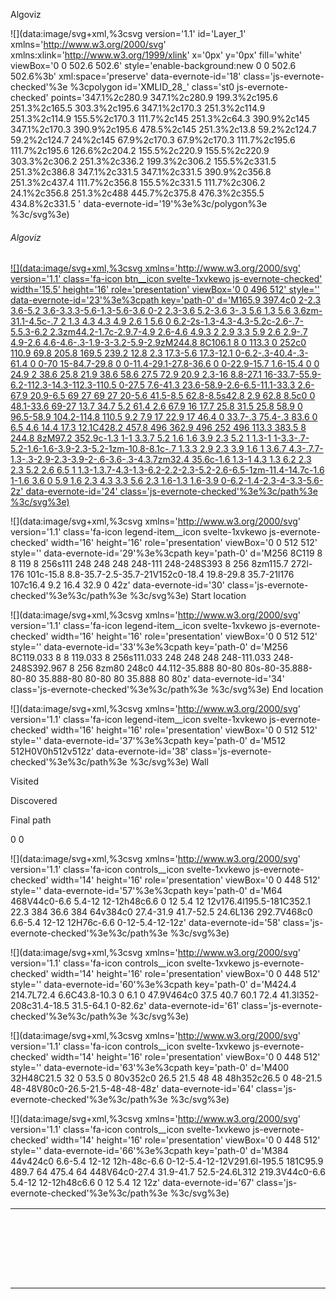 Algoviz

![](data:image/svg+xml,%3csvg version='1.1' id='Layer_1' xmlns='http://www.w3.org/2000/svg' xmlns:xlink='http://www.w3.org/1999/xlink' x='0px' y='0px' fill='white' viewBox='0 0 502.6 502.6' style='enable-background:new 0 0 502.6 502.6%3b' xml:space='preserve' data-evernote-id='18' class='js-evernote-checked'%3e %3cpolygon id='XMLID_28_' class='st0 js-evernote-checked' points='347.1%2c280.9 347.1%2c280.9 199.3%2c195.6 251.3%2c165.5 303.3%2c195.6 347.1%2c170.3 251.3%2c114.9 251.3%2c114.9 155.5%2c170.3 111.7%2c145 251.3%2c64.3 390.9%2c145 347.1%2c170.3 390.9%2c195.6 478.5%2c145 251.3%2c13.8 59.2%2c124.7 59.2%2c124.7 24%2c145 67.9%2c170.3 67.9%2c170.3 111.7%2c195.6 111.7%2c195.6 126.6%2c204.2 155.5%2c220.9 155.5%2c220.9 303.3%2c306.2 251.3%2c336.2 199.3%2c306.2 155.5%2c331.5 251.3%2c386.8 347.1%2c331.5 347.1%2c331.5 390.9%2c356.8 251.3%2c437.4 111.7%2c356.8 155.5%2c331.5 111.7%2c306.2 24.1%2c356.8 251.3%2c488 445.7%2c375.8 476.3%2c355.5 434.8%2c331.5 ' data-evernote-id='19'%3e%3c/polygon%3e %3c/svg%3e)

###### Algoviz

[![](data:image/svg+xml,%3csvg xmlns='http://www.w3.org/2000/svg' version='1.1' class='fa-icon btn__icon svelte-1xvkewo js-evernote-checked' width='15.5' height='16' role='presentation' viewBox='0 0 496 512' style='' data-evernote-id='23'%3e%3cpath key='path-0' d='M165.9 397.4c0 2-2.3 3.6-5.2 3.6-3.3.3-5.6-1.3-5.6-3.6 0-2 2.3-3.6 5.2-3.6 3-.3 5.6 1.3 5.6 3.6zm-31.1-4.5c-.7 2 1.3 4.3 4.3 4.9 2.6 1 5.6 0 6.2-2s-1.3-4.3-4.3-5.2c-2.6-.7-5.5.3-6.2 2.3zm44.2-1.7c-2.9.7-4.9 2.6-4.6 4.9.3 2 2.9 3.3 5.9 2.6 2.9-.7 4.9-2.6 4.6-4.6-.3-1.9-3-3.2-5.9-2.9zM244.8 8C106.1 8 0 113.3 0 252c0 110.9 69.8 205.8 169.5 239.2 12.8 2.3 17.3-5.6 17.3-12.1 0-6.2-.3-40.4-.3-61.4 0 0-70 15-84.7-29.8 0 0-11.4-29.1-27.8-36.6 0 0-22.9-15.7 1.6-15.4 0 0 24.9 2 38.6 25.8 21.9 38.6 58.6 27.5 72.9 20.9 2.3-16 8.8-27.1 16-33.7-55.9-6.2-112.3-14.3-112.3-110.5 0-27.5 7.6-41.3 23.6-58.9-2.6-6.5-11.1-33.3 2.6-67.9 20.9-6.5 69 27 69 27 20-5.6 41.5-8.5 62.8-8.5s42.8 2.9 62.8 8.5c0 0 48.1-33.6 69-27 13.7 34.7 5.2 61.4 2.6 67.9 16 17.7 25.8 31.5 25.8 58.9 0 96.5-58.9 104.2-114.8 110.5 9.2 7.9 17 22.9 17 46.4 0 33.7-.3 75.4-.3 83.6 0 6.5 4.6 14.4 17.3 12.1C428.2 457.8 496 362.9 496 252 496 113.3 383.5 8 244.8 8zM97.2 352.9c-1.3 1-1 3.3.7 5.2 1.6 1.6 3.9 2.3 5.2 1 1.3-1 1-3.3-.7-5.2-1.6-1.6-3.9-2.3-5.2-1zm-10.8-8.1c-.7 1.3.3 2.9 2.3 3.9 1.6 1 3.6.7 4.3-.7.7-1.3-.3-2.9-2.3-3.9-2-.6-3.6-.3-4.3.7zm32.4 35.6c-1.6 1.3-1 4.3 1.3 6.2 2.3 2.3 5.2 2.6 6.5 1 1.3-1.3.7-4.3-1.3-6.2-2.2-2.3-5.2-2.6-6.5-1zm-11.4-14.7c-1.6 1-1.6 3.6 0 5.9 1.6 2.3 4.3 3.3 5.6 2.3 1.6-1.3 1.6-3.9 0-6.2-1.4-2.3-4-3.3-5.6-2z' data-evernote-id='24' class='js-evernote-checked'%3e%3c/path%3e %3c/svg%3e)](https://github.com/ssaric/algoviz)

![](data:image/svg+xml,%3csvg xmlns='http://www.w3.org/2000/svg' version='1.1' class='fa-icon legend-item__icon svelte-1xvkewo js-evernote-checked' width='16' height='16' role='presentation' viewBox='0 0 512 512' style='' data-evernote-id='29'%3e%3cpath key='path-0' d='M256 8C119 8 8 119 8 256s111 248 248 248 248-111 248-248S393 8 256 8zm115.7 272l-176 101c-15.8 8.8-35.7-2.5-35.7-21V152c0-18.4 19.8-29.8 35.7-21l176 107c16.4 9.2 16.4 32.9 0 42z' data-evernote-id='30' class='js-evernote-checked'%3e%3c/path%3e %3c/svg%3e)  Start location

![](data:image/svg+xml,%3csvg xmlns='http://www.w3.org/2000/svg' version='1.1' class='fa-icon legend-item__icon svelte-1xvkewo js-evernote-checked' width='16' height='16' role='presentation' viewBox='0 0 512 512' style='' data-evernote-id='33'%3e%3cpath key='path-0' d='M256 8C119.033 8 8 119.033 8 256s111.033 248 248 248 248-111.033 248-248S392.967 8 256 8zm80 248c0 44.112-35.888 80-80 80s-80-35.888-80-80 35.888-80 80-80 80 35.888 80 80z' data-evernote-id='34' class='js-evernote-checked'%3e%3c/path%3e %3c/svg%3e)  End location

![](data:image/svg+xml,%3csvg xmlns='http://www.w3.org/2000/svg' version='1.1' class='fa-icon legend-item__icon svelte-1xvkewo js-evernote-checked' width='16' height='16' role='presentation' viewBox='0 0 512 512' style='' data-evernote-id='37'%3e%3cpath key='path-0' d='M512 512H0V0h512v512z' data-evernote-id='38' class='js-evernote-checked'%3e%3c/path%3e %3c/svg%3e)  Wall

 Visited

 Discovered

 Final path

0  0

![](data:image/svg+xml,%3csvg xmlns='http://www.w3.org/2000/svg' version='1.1' class='fa-icon controls__icon svelte-1xvkewo js-evernote-checked' width='14' height='16' role='presentation' viewBox='0 0 448 512' style='' data-evernote-id='57'%3e%3cpath key='path-0' d='M64 468V44c0-6.6 5.4-12 12-12h48c6.6 0 12 5.4 12 12v176.4l195.5-181C352.1 22.3 384 36.6 384 64v384c0 27.4-31.9 41.7-52.5 24.6L136 292.7V468c0 6.6-5.4 12-12 12H76c-6.6 0-12-5.4-12-12z' data-evernote-id='58' class='js-evernote-checked'%3e%3c/path%3e %3c/svg%3e)

![](data:image/svg+xml,%3csvg xmlns='http://www.w3.org/2000/svg' version='1.1' class='fa-icon controls__icon svelte-1xvkewo js-evernote-checked' width='14' height='16' role='presentation' viewBox='0 0 448 512' style='' data-evernote-id='60'%3e%3cpath key='path-0' d='M424.4 214.7L72.4 6.6C43.8-10.3 0 6.1 0 47.9V464c0 37.5 40.7 60.1 72.4 41.3l352-208c31.4-18.5 31.5-64.1 0-82.6z' data-evernote-id='61' class='js-evernote-checked'%3e%3c/path%3e %3c/svg%3e)

![](data:image/svg+xml,%3csvg xmlns='http://www.w3.org/2000/svg' version='1.1' class='fa-icon controls__icon svelte-1xvkewo js-evernote-checked' width='14' height='16' role='presentation' viewBox='0 0 448 512' style='' data-evernote-id='63'%3e%3cpath key='path-0' d='M400 32H48C21.5 32 0 53.5 0 80v352c0 26.5 21.5 48 48 48h352c26.5 0 48-21.5 48-48V80c0-26.5-21.5-48-48-48z' data-evernote-id='64' class='js-evernote-checked'%3e%3c/path%3e %3c/svg%3e)

![](data:image/svg+xml,%3csvg xmlns='http://www.w3.org/2000/svg' version='1.1' class='fa-icon controls__icon svelte-1xvkewo js-evernote-checked' width='14' height='16' role='presentation' viewBox='0 0 448 512' style='' data-evernote-id='66'%3e%3cpath key='path-0' d='M384 44v424c0 6.6-5.4 12-12 12h-48c-6.6 0-12-5.4-12-12V291.6l-195.5 181C95.9 489.7 64 475.4 64 448V64c0-27.4 31.9-41.7 52.5-24.6L312 219.3V44c0-6.6 5.4-12 12-12h48c6.6 0 12 5.4 12 12z' data-evernote-id='67' class='js-evernote-checked'%3e%3c/path%3e %3c/svg%3e)

|     |     |     |     |     |     |     |     |     |     |     |     |     |     |     |     |     |     |     |     |     |     |     |     |     |     |     |     |     |     |     |     |     |     |     |     |     |     |     |     |     |     |     |     |     |     |     |     |     |     |     |     |     |     |     |     |     |     |     |
| --- | --- | --- | --- | --- | --- | --- | --- | --- | --- | --- | --- | --- | --- | --- | --- | --- | --- | --- | --- | --- | --- | --- | --- | --- | --- | --- | --- | --- | --- | --- | --- | --- | --- | --- | --- | --- | --- | --- | --- | --- | --- | --- | --- | --- | --- | --- | --- | --- | --- | --- | --- | --- | --- | --- | --- | --- | --- | --- |
|     |     |     |     |     |     |     |     |     |     |     |     |     |     |     |     |     |     |     |     |     |     |     |     |     |     |     |     |     |     |     |     |     |     |     |     |     |     |     |     |     |     |     |     |     |     |     |     |     |     |     |     |     |     |     |     |     |     |     |
|     |     |     |     |     |     |     |     |     |     |     |     |     |     |     |     |     |     |     |     |     |     |     |     |     |     |     |     |     |     |     |     |     |     |     |     |     |     |     |     |     |     |     |     |     |     |     |     |     |     |     |     |     |     |     |     |     |     |     |
|     |     |     |     |     |     |     |     |     |     |     |     |     |     |     |     |     |     |     |     |     |     |     |     |     |     |     |     |     |     |     |     |     |     |     |     |     |     |     |     |     |     |     |     |     |     |     |     |     |     |     |     |     |     |     |     |     |     |     |
|     |     |     |     |     |     |     |     |     |     |     |     |     |     |     |     |     |     |     |     |     |     |     |     |     |     |     |     |     |     |     |     |     |     |     |     |     |     |     |     |     |     |     |     |     |     |     |     |     |     |     |     |     |     |     |     |     |     |     |
|     |     |     |     |     |     |     |     |     |     |     |     |     |     |     |     |     |     |     |     |     |     |     |     |     |     |     |     |     |     |     |     |     |     |     |     |     |     |     |     |     |     |     |     |     |     |     |     |     |     |     |     |     |     |     |     |     |     |     |
|     |     |     |     |     |     |     |     |     |     |     |     |     |     |     |     |     |     |     |     |     |     |     |     |     |     |     |     |     |     |     |     |     |     |     |     |     |     |     |     |     |     |     |     |     |     |     |     |     |     |     |     |     |     |     |     |     |     |     |
|     |     |     |     |     |     |     |     |     |     |     |     |     |     |     |     |     |     |     |     |     |     |     |     |     |     |     |     |     |     |     |     |     |     |     |     |     |     |     |     |     |     |     |     |     |     |     |     |     |     |     |     |     |     |     |     |     |     |     |
|     |     |     |     |     |     |     |     |     |     |     |     |     |     |     |     |     |     |     |     |     |     |     |     |     |     |     |     |     |     |     |     |     |     |     |     |     |     |     |     |     |     |     |     |     |     |     |     |     |     |     |     |     |     |     |     |     |     |     |
|     |     |     |     |     |     |     |     |     |     |     |     |     |     |     |     |     |     |     |     |     |     |     |     |     |     |     |     |     |     |     |     |     |     |     |     |     |     |     |     |     |     |     |     |     |     |     |     |     |     |     |     |     |     |     |     |     |     |     |
|     |     |     |     |     |     |     |     |     |     |     |     |     |     |     |     |     |     |     |     |     |     |     |     |     |     |     |     |     |     |     |     |     |     |     |     |     |     |     |     |     |     |     |     |     |     |     |     |     |     |     |     |     |     |     |     |     |     |     |
|     |     |     |     |     |     |     |     |     |     |     |     |     |     |     |     |     |     |     |     |     |     |     |     |     |     |     |     |     |     |     |     |     |     |     |     |     |     |     |     |     |     |     |     |     |     |     |     |     |     |     |     |     |     |     |     |     |     |     |
|     |     |     |     |     |     |     |     |     |     |     |     |     |     |     |     |     |     |     |     |     |     |     |     |     |     |     |     |     |     |     |     |     |     |     |     |     |     |     |     |     |     |     |     |     |     |     |     |     |     |     |     |     |     |     |     |     |     |     |
|     |     |     |     |     |     |     |     |     |     |     |     |     |     |     |     |     |     |     |     |     |     |     |     |     |     |     |     |     |     |     |     |     |     |     |     |     |     |     |     |     |     |     |     |     |     |     |     |     |     |     |     |     |     |     |     |     |     |     |
|     |     |     |     |     |     |     |     |     |     |     |     |     |     |     |     |     |     |     |     |     |     |     |     |     |     |     |     |     |     |     |     |     |     |     |     |     |     |     |     |     |     |     |     |     |     |     |     |     |     |     |     |     |     |     |     |     |     |     |
|     |     |     |     |     |     |     |     |     |     |     |     |     |     |     |     |     |     |     |     |     |     |     |     |     |     |     |     |     |     |     |     |     |     |     |     |     |     |     |     |     |     |     |     |     |     |     |     |     |     |     |     |     |     |     |     |     |     |     |
|     |     |     |     |     |     |     |     |     |     |     |     |     |     |     |     |     |     |     |     |     |     |     |     |     |     |     |     |     |     |     |     |     |     |     |     |     |     |     |     |     |     |     |     |     |     |     |     |     |     |     |     |     |     |     |     |     |     |     |
|     |     |     |     |     |     |     |     |     |     |     |     |     |     |     |     |     |     |     |     |     |     |     |     |     |     |     |     |     |     |     |     |     |     |     |     |     |     |     |     |     |     |     |     |     |     |     |     |     |     |     |     |     |     |     |     |     |     |     |
|     |     |     |     |     |     |     |     |     |     |     |     |     |     |     |     |     |     |     |     |     |     |     |     |     |     |     |     |     |     |     |     |     |     |     |     |     |     |     |     |     |     |     |     |     |     |     |     |     |     |     |     |     |     |     |     |     |     |     |
|     |     |     |     |     |     |     |     |     |     |     |     |     |     |     |     |     |     |     |     |     |     |     |     |     |     |     |     |     |     |     |     |     |     |     |     |     |     |     |     |     |     |     |     |     |     |     |     |     |     |     |     |     |     |     |     |     |     |     |
|     |     |     |     |     |     |     |     |     |     |     |     |     |     |     |     |     |     |     |     |     |     |     |     |     |     |     |     |     |     |     |     |     |     |     |     |     |     |     |     |     |     |     |     |     |     |     |     |     |     |     |     |     |     |     |     |     |     |     |
|     |     |     |     |     |     |     |     |     |     |     |     |     |     |     |     |     |     |     |     |     |     |     |     |     |     |     |     |     |     |     |     |     |     |     |     |     |     |     |     |     |     |     |     |     |     |     |     |     |     |     |     |     |     |     |     |     |     |     |